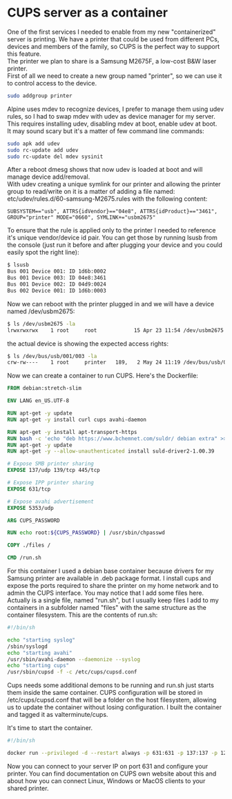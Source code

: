 # CUPS server as a container

One of the first services I needed to enable from my new "containerized" server is printing. We have a printer that could be used from different PCs, devices and members of the family, so CUPS is the perfect way to support this feature.  
The printer we plan to share is a Samsung M2675F, a low-cost B&W laser printer.  
First of all we need to create a new group named "printer", so we can use it to control access to the device.  

```zsh
sudo addgroup printer
```

Alpine uses mdev to recognize devices, I prefer to manage them using udev rules, so I had to swap mdev with udev as device manager for my server. This requires installing udev, disabling mdev at boot, enable udev at boot.  
It may sound scary but it's a matter of few command line commands:  

```zsh
sudo apk add udev
sudo rc-update add udev
sudo rc-update del mdev sysinit
```

After a reboot dmesg shows that now udev is loaded at boot and will manage device add/removal.  
With udev creating a unique symlink for our printer and allowing the printer group to read/write on it is a matter of adding a file named:
etc/udev/rules.d/60-samsung-M2675.rules with the following content:

```udev
SUBSYSTEM=="usb", ATTRS{idVendor}=="04e8", ATTRS{idProduct}=="3461", GROUP="printer" MODE="0660", SYMLINK+="usbm2675"
```

To ensure that the rule is applied only to the printer I needed to reference it's unique vendor/device id pair. You can get those by running lsusb from the console (just run it before and after plugging your device and you could easily spot the right line):  

```zsh
$ lsusb
Bus 001 Device 001: ID 1d6b:0002
Bus 001 Device 003: ID 04e8:3461
Bus 001 Device 002: ID 04d9:0024
Bus 002 Device 001: ID 1d6b:0003
```

Now we can reboot with the printer plugged in and we will have a device named /dev/usbm2675:

```zsh
$ ls /dev/usbm2675 -la
lrwxrwxrwx    1 root     root            15 Apr 23 11:54 /dev/usbm2675 -> bus/usb/001/003
```

the actual device is showing the expected access rights:
```zsh
$ ls /dev/bus/usb/001/003 -la
crw-rw----    1 root     printer   189,   2 May 24 11:19 /dev/bus/usb/001/003
```

Now we can create a container to run CUPS.
Here's the Dockerfile:
```Dockerfile
FROM debian:stretch-slim

ENV LANG en_US.UTF-8

RUN apt-get -y update
RUN apt-get -y install curl cups avahi-daemon

RUN apt-get -y install apt-transport-https
RUN bash -c 'echo "deb https://www.bchemnet.com/suldr/ debian extra" >> /etc/apt/sources.list'
RUN apt-get -y update
RUN apt-get -y --allow-unauthenticated install suld-driver2-1.00.39

# Expose SMB printer sharing
EXPOSE 137/udp 139/tcp 445/tcp

# Expose IPP printer sharing
EXPOSE 631/tcp

# Expose avahi advertisement
EXPOSE 5353/udp

ARG CUPS_PASSWORD

RUN echo root:${CUPS_PASSWORD} | /usr/sbin/chpasswd

COPY ./files /

CMD /run.sh

```

For this container I used a debian base container because drivers for my Samsung printer are available in .deb package format.
I install cups and expose the ports required to share the printer on my home network and to admin the CUPS interface.
You may notice that I add some files here. Actually is a single file, named "run.sh", but I usually keep files I add to my containers in a subfolder named "files" with the same structure as the container filesystem.
This are the contents of run.sh:
```bash
#!/bin/sh

echo "starting syslog"
/sbin/syslogd
echo "starting avahi"
/usr/sbin/avahi-daemon --daemonize --syslog
echo "starting cups"
/usr/sbin/cupsd -f -c /etc/cups/cupsd.conf
```

Cups needs some additional demons to be running and run.sh just starts them inside the same container.
CUPS configuration will be stored in /etc/cups/cupsd.conf that will be a folder on the host filesystem, allowing us to update the container without losing configuration.
I built the container and tagged it as valterminute/cups.

It's time to start the container.

```bash
#!/bin/sh

docker run --privileged -d --restart always -p 631:631 -p 137:137 -p 129:139 -p 445:445 -p 5353 -v $(pwd)/cfg:/etc/cups --name cups --device /dev/usbm2675 --user 0:1001 valterminute/cups
```

Now you can connect to your server IP on port 631 and configure your printer.
You can find documentation on CUPS own website about this and about how you can connect Linux, Windows or MacOS clients to your shared printer.

